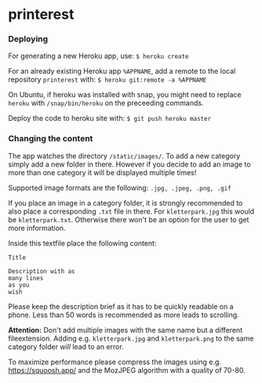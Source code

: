 # printerest

### Deploying
For generating a new Heroku app, use:
```$ heroku create```

For an already existing Heroku app `%APPNAME`, add a remote to the local repository `printerest` with:
```$ heroku git:remote -a %APPNAME```

On Ubuntu, if heroku was installed with snap, you might need to replace `heroku` with `/snap/bin/heroku` on the preceeding commands.

Deploy the code to heroku site with:
```$ git push heroku master```


### Changing the content
The app watches the directory `/static/images/`. 
To add a new category simply add a new folder in there.
However if you decide to add an image to more than one category it will be displayed multiple times!

Supported image formats are the following: `.jpg, .jpeg, .png, .gif`

If you place an image in a category folder, it is strongly recommended to also place a corresponding `.txt` file in there.
For `kletterpark.jpg` this would be `kletterpark.txt`.
Otherwise there won't be an option for the user to get more information.

Inside this textfile place the following content:
```
Title

Description with as 
many lines
as you
wish
```

Please keep the description brief as it has to be quickly readable on a phone.
Less than 50 words is recommended as more leads to scrolling.

**Attention:** Don't add multiple images with the same name but a different fileextension.
Adding e.g. `kletterpark.jpg` and `kletterpark.png` to the same category folder *will* lead to an error.

To maximize performance please compress the images using e.g. https://squoosh.app/ and the MozJPEG algorithm with a quality of 70-80.

